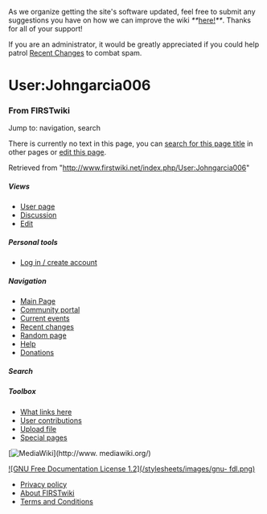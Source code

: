 As we organize getting the site's software updated, feel free to submit any
suggestions you have on how we can improve the wiki
_**_[here!](/index.php/User:Hallry/Suggestions "User:Hallry/Suggestions"
)_**_. Thanks for all of your support!

If you are an administrator, it would be greatly appreciated if you could help
patrol [Recent Changes](/index.php/Special:Recentchanges
"Special:Recentchanges" ) to combat spam.

# User:Johngarcia006

### From FIRSTwiki

Jump to: navigation, search

There is currently no text in this page, you can [search for this page
title](/index.php/Special:Search/Johngarcia006 "Special:Search/Johngarcia006"
) in other pages or [edit this
page](http://www.firstwiki.net/index.php?title=User:Johngarcia006&action=edit
"http://www.firstwiki.net/index.php?title=User:Johngarcia006&action=edit" ).

Retrieved from "<http://www.firstwiki.net/index.php/User:Johngarcia006>"

##### Views

  * [User page](/index.php?title=User:Johngarcia006&action=edit)
  * [Discussion](/index.php/User_talk:Johngarcia006)
  * [Edit](/index.php?title=User:Johngarcia006&action=edit)

##### Personal tools

  * [Log in / create account](/index.php?title=Special:Userlogin&returnto=User:Johngarcia006)

[](/index.php/Main_Page "Main Page" )

##### Navigation

  * [Main Page](/index.php/Main_Page)
  * [Community portal](/index.php/FIRSTwiki:Community_portal)
  * [Current events](/index.php/Current_events)
  * [Recent changes](/index.php/Special:Recentchanges)
  * [Random page](/index.php/Special:Random)
  * [Help](/index.php/FIRSTwiki:Help)
  * [Donations](/index.php/FIRSTwiki:Site_support)

##### Search



##### Toolbox

  * [What links here](/index.php/Special:Whatlinkshere/User:Johngarcia006)
  * [User contributions](/index.php/Special:Contributions/Johngarcia006)
  * [Upload file](/index.php/Special:Upload)
  * [Special pages](/index.php/Special:Specialpages)

[![MediaWiki](/skins/common/images/poweredby_mediawiki_88x31.png)](http://www.
mediawiki.org/)

[![GNU Free Documentation License 1.2](/stylesheets/images/gnu-
fdl.png)](http://www.gnu.org/copyleft/fdl.html)

  * [Privacy policy](/index.php/FIRSTwiki:Privacy_policy "FIRSTwiki:Privacy policy" )
  * [About FIRSTwiki](/index.php/FIRSTwiki:About "FIRSTwiki:About" )
  * [Terms and Conditions](/index.php/FIRSTwiki:Terms_and_conditions "FIRSTwiki:Terms and conditions" )

